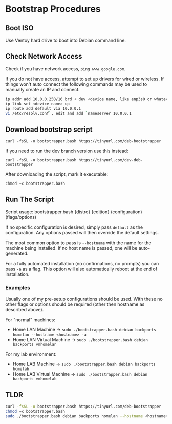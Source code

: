 # Bootstrap Procedures

## Boot ISO

Use Ventoy hard drive to boot into Debian command line.

## Check Network Access

Check if you have network access, `ping www.google.com`.

If you do not have access, attempt to set up drivers for wired or wireless.  If
things won't auto connect the following commands may be used to manually create
an IP and connect.

``` bash
ip addr add 10.0.0.250/16 brd + dev <device name, like enp3s0 or whatever>
ip link set <device name> up
ip route add default via 10.0.0.1
vi /etc/resolv.conf`, edit and add `nameserver 10.0.0.1
```

## Download bootstrap script

`curl -fsSL -o bootstrapper.bash https://tinyurl.com/deb-bootstrapper`

If you need to run the dev branch version use this instead:

`curl -fsSL -o bootstrapper.bash https://tinyurl.com/dev-deb-bootstrapper`

After downloading the script, mark it executable:

`chmod +x bootstrapper.bash`

## Run The Script

Script usage: bootstrapper.bash {distro} {edition} (configuration) (flags/options)

If no specific configuration is desired, simply pass `default` as the configuration.
Any options passed will then override the default settings.

The most common option to pass is `--hostname` with the name for the machine being
installed.  If no host name is passed, one will be auto-generated.

For a fully automated installation (no confirmations, no prompts) you can pass
`-a` as a flag.  This option will also automatically reboot at the end of installation.

### Examples

Usually one of my pre-setup configurations should be used.  With these no other flags
or options should be required (other then hostname as described above).

For "normal" machines:

- Home LAN Machine -> `sudo ./bootstrapper.bash debian backports homelan --hostname <hostname> -a`
- Home LAN Virtual Machine -> `sudo ./bootstrapper.bash debian backports vmhomelan`

For my lab environment:

- Home LAB Machine -> `sudo ./bootstrapper.bash debian backports homelab`
- Home LAB Virtual Machine -> `sudo ./bootstrapper.bash debian backports vmhomelab`

## TLDR

``` bash
curl -fsSL -o bootstrapper.bash https://tinyurl.com/deb-bootstrapper
chmod +x bootstrapper.bash
sudo ./bootstrapper.bash debian backports homelan --hostname <hostname> -a
```

